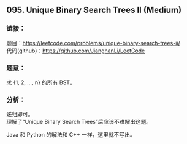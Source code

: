 ## 095. Unique Binary Search Trees II (Medium)  
  
### **链接**：  
题目：https://leetcode.com/problems/unique-binary-search-trees-ii/  
代码(github)：https://github.com/JianghanLi/LeetCode  
  
### **题意**：  
求 {1, 2, ..., n} 的所有 BST。  
  
### **分析**：  
  
递归即可。  
理解了“Unique Binary Search Trees”后应该不难解出这题。  
  
Java 和 Python 的解法和 C++ 一样，这里就不写出。  
